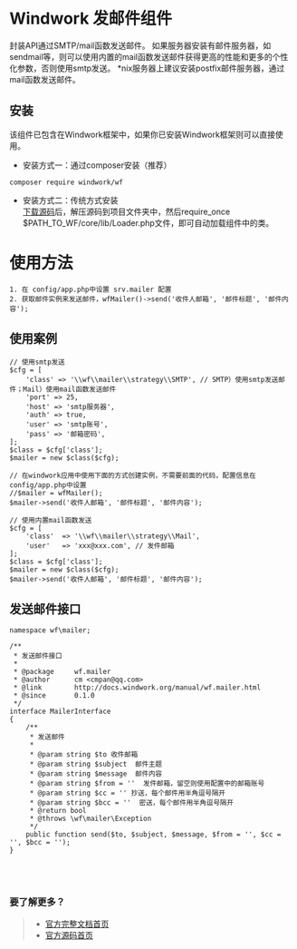 Windwork 发邮件组件
============================
封装API通过SMTP/mail函数发送邮件。
如果服务器安装有邮件服务器，如sendmail等，则可以使用内置的mail函数发送邮件获得更高的性能和更多的个性化参数，否则使用smtp发送。
*nix服务器上建议安装postfix邮件服务器，通过mail函数发送邮件。

## 安装
该组件已包含在Windwork框架中，如果你已安装Windwork框架则可以直接使用。

- 安装方式一：通过composer安装（推荐）  
```
composer require windwork/wf
```

- 安装方式二：传统方式安装  
[下载源码](https://github.com/windwork/wf/releases)后，解压源码到项目文件夹中，然后require_once $PATH_TO_WF/core/lib/Loader.php文件，即可自动加载组件中的类。

# 使用方法
```
1. 在 config/app.php中设置 srv.mailer 配置
2. 获取邮件实例来发送邮件，wfMailer()->send('收件人邮箱', '邮件标题', '邮件内容');
```

## 使用案例
```
// 使用smtp发送
$cfg = [
    'class' => '\\wf\\mailer\\strategy\\SMTP', // SMTP）使用smtp发送邮件；Mail）使用mail函数发送邮件
    'port' => 25,
    'host' => 'smtp服务器',
    'auth' => true,
    'user' => 'smtp账号',
    'pass' => '邮箱密码',
];
$class = $cfg['class'];
$mailer = new $class($cfg);

// 在windwork应用中使用下面的方式创建实例，不需要前面的代码，配置信息在config/app.php中设置
//$mailer = wfMailer();
$mailer->send('收件人邮箱', '邮件标题', '邮件内容');

// 使用内置mail函数发送
$cfg = [
    'class'  => '\\wf\\mailer\\strategy\\Mail',
    'user'   => 'xxx@xxx.com', // 发件邮箱
];
$class = $cfg['class'];
$mailer = new $class($cfg);
$mailer->send('收件人邮箱', '邮件标题', '邮件内容');

```

## 发送邮件接口
```
namespace wf\mailer;

/**
 * 发送邮件接口
 *
 * @package     wf.mailer
 * @author      cm <cmpan@qq.com>
 * @link        http://docs.windwork.org/manual/wf.mailer.html
 * @since       0.1.0
 */
interface MailerInterface 
{
    /**
     * 发送邮件
     * 
     * @param string $to 收件邮箱
     * @param string $subject  邮件主题
     * @param string $message  邮件内容
     * @param string $from = ''  发件邮箱，留空则使用配置中的邮箱账号
     * @param string $cc = '' 抄送，每个邮件用半角逗号隔开
     * @param string $bcc = ''  密送，每个邮件用半角逗号隔开
     * @return bool
     * @throws \wf\mailer\Exception
     */
    public function send($to, $subject, $message, $from = '', $cc = '', $bcc = '');
}
```


<br />  
<br />  

### 要了解更多？  
> - [官方完整文档首页](http://docs.windwork.org/manual/)  
> - [官方源码首页](https://github.com/windwork)  
